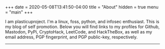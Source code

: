 +++
date = 2020-05-08T13:41:50-04:00
title = "About"
hidden = true
menu = "main"
+++

I am plasticuproject. I'm a linux, foss, python, and infosec enthusiast. This is my blog of self promotion. Below you will find links to my profiles for Github, Mastodon, PyPi, CryptoHack, LeetCode, and HackTheBox, as well as my email address, PGP fingerprint, and PGP public-key, respectively.

***
